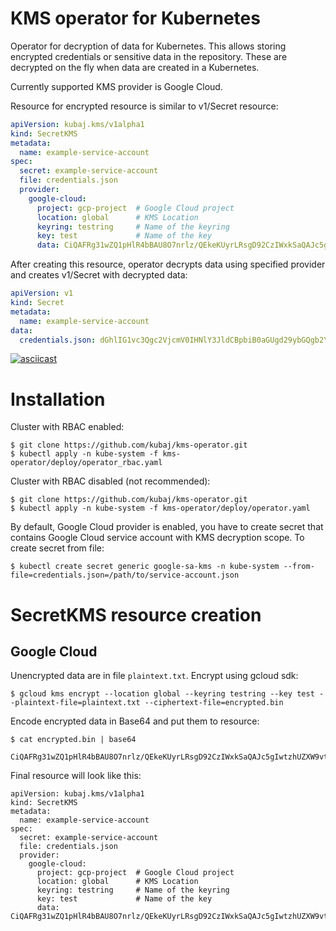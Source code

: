 # KMS operator for Kubernetes

Operator for decryption of data for Kubernetes. This allows storing encrypted credentials or sensitive data in the repository. These are decrypted on the fly when data are created in a Kubernetes.

Currently supported KMS provider is Google Cloud. 

Resource for encrypted resource is similar to v1/Secret resource:

```yaml
apiVersion: kubaj.kms/v1alpha1
kind: SecretKMS
metadata:
  name: example-service-account
spec:
  secret: example-service-account
  file: credentials.json
  provider:
    google-cloud:
      project: gcp-project  # Google Cloud project
      location: global      # KMS Location
      keyring: testring     # Name of the keyring
      key: test             # Name of the key
      data: CiQAFRg31wZQ1pHlR4bBAU8O7nrlz/QEkeKUyrLRsgD92CzIWxkSaQAJc5gIwtzhUZXW9vt1d3+oVl2i+l+tPrUMCN59zybemHro2Y6Gyzrgn0YQ2r3QDR1V+nFMcAvnsCgbInEELhJdXwH/SIRDIHCVVyQqlLr2xEmVXsZVdd3XVH2ivNFEP54XihkRBBaCCg==
```

After creating this resource, operator decrypts data using specified provider and creates v1/Secret with decrypted data:

```yaml
apiVersion: v1
kind: Secret
metadata: 
  name: example-service-account
data:
  credentials.json: dGhlIG1vc3Qgc2VjcmV0IHNlY3JldCBpbiB0aGUgd29ybGQgb2Ygc2VjcmV0cw==
```

[![asciicast](https://asciinema.org/a/Bo54tevSIrogyIZG7rrtzrVeR.png)](https://asciinema.org/a/Bo54tevSIrogyIZG7rrtzrVeR)

# Installation

Cluster with RBAC enabled:
```
$ git clone https://github.com/kubaj/kms-operator.git
$ kubectl apply -n kube-system -f kms-operator/deploy/operator_rbac.yaml
```

Cluster with RBAC disabled (not recommended):
```
$ git clone https://github.com/kubaj/kms-operator.git
$ kubectl apply -n kube-system -f kms-operator/deploy/operator.yaml
```

By default, Google Cloud provider is enabled, you have to create secret that contains Google Cloud service account with KMS decryption scope. To create secret from file:

```
$ kubectl create secret generic google-sa-kms -n kube-system --from-file=credentials.json=/path/to/service-account.json
```


# SecretKMS resource creation

## Google Cloud

Unencrypted data are in file `plaintext.txt`. Encrypt using gcloud sdk:
```
$ gcloud kms encrypt --location global --keyring testring --key test --plaintext-file=plaintext.txt --ciphertext-file=encrypted.bin
```

Encode encrypted data in Base64 and put them to resource:

```
$ cat encrypted.bin | base64

CiQAFRg31wZQ1pHlR4bBAU8O7nrlz/QEkeKUyrLRsgD92CzIWxkSaQAJc5gIwtzhUZXW9vt1d3+oVl2i+l+tPrUMCN59zybemHro2Y6Gyzrgn0YQ2r3QDR1V+nFMcAvnsCgbInEELhJdXwH/SIRDIHCVVyQqlLr2xEmVXsZVdd3XVH2ivNFEP54XihkRBBaCCg==
```

Final resource will look like this:
```
apiVersion: kubaj.kms/v1alpha1
kind: SecretKMS
metadata:
  name: example-service-account
spec:
  secret: example-service-account
  file: credentials.json
  provider:
    google-cloud:
      project: gcp-project  # Google Cloud project
      location: global      # KMS Location
      keyring: testring     # Name of the keyring
      key: test             # Name of the key
      data: CiQAFRg31wZQ1pHlR4bBAU8O7nrlz/QEkeKUyrLRsgD92CzIWxkSaQAJc5gIwtzhUZXW9vt1d3+oVl2i+l+tPrUMCN59zybemHro2Y6Gyzrgn0YQ2r3QDR1V+nFMcAvnsCgbInEELhJdXwH/SIRDIHCVVyQqlLr2xEmVXsZVdd3XVH2ivNFEP54XihkRBBaCCg==
```
